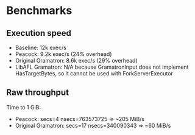 # Benchmarks

## Execution speed
- Baseline: 12k exec/s
- Peacock: 9.2k exec/s (24% overhead)
- Original Gramatron: 8.6k exec/s (29% overhead)
- LibAFL Gramatron: N/A because GramatronInput does not implement HasTargetBytes, so it cannot be used with ForkServerExecutor

## Raw throughput
Time to 1 GiB:
- Peacock: secs=4 nsecs=763573725 => ~205 MiB/s
- Original Gramatron: secs=17 nsecs=340090343 => ~60 MiB/s
